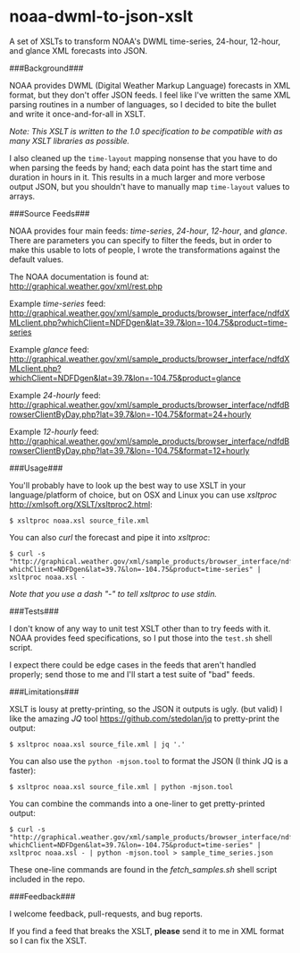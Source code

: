 noaa-dwml-to-json-xslt
======================

A set of XSLTs to transform NOAA's DWML time-series, 24-hour, 12-hour, and glance XML forecasts into JSON.

###Background###

NOAA provides DWML (Digital Weather Markup Language) forecasts in XML format, but they don't offer JSON feeds. I feel like I've written the same XML parsing routines in a number of languages, so I decided to bite the bullet and write it once-and-for-all in XSLT. 

*Note: This XSLT is written to the 1.0 specification to be compatible with as many XSLT libraries as possible.*

I also cleaned up the `time-layout` mapping nonsense that you have to do when parsing the feeds by hand; each data point has the start time and duration in hours in it. This results in a much larger and more verbose output JSON, but you shouldn't have to manually map `time-layout` values to arrays.

###Source Feeds###

NOAA provides four main feeds: *time-series*, *24-hour*, *12-hour*, and *glance*. There are parameters you can specify to filter the feeds, but in order to make this usable to lots of people, I wrote the transformations against the default values.

The NOAA documentation is found at: 
http://graphical.weather.gov/xml/rest.php

Example *time-series* feed:
http://graphical.weather.gov/xml/sample_products/browser_interface/ndfdXMLclient.php?whichClient=NDFDgen&lat=39.7&lon=-104.75&product=time-series

Example *glance* feed:
http://graphical.weather.gov/xml/sample_products/browser_interface/ndfdXMLclient.php?whichClient=NDFDgen&lat=39.7&lon=-104.75&product=glance

Example *24-hourly* feed:
http://graphical.weather.gov/xml/sample_products/browser_interface/ndfdBrowserClientByDay.php?lat=39.7&lon=-104.75&format=24+hourly

Example *12-hourly* feed:
http://graphical.weather.gov/xml/sample_products/browser_interface/ndfdBrowserClientByDay.php?lat=39.7&lon=-104.75&format=12+hourly

###Usage###

You'll probably have to look up the best way to use XSLT in your language/platform of choice, but on OSX and Linux you can use *xsltproc* http://xmlsoft.org/XSLT/xsltproc2.html:

    $ xsltproc noaa.xsl source_file.xml

You can also *curl* the forecast and pipe it into *xsltproc*:

    $ curl -s "http://graphical.weather.gov/xml/sample_products/browser_interface/ndfdXMLclient.php?whichClient=NDFDgen&lat=39.7&lon=-104.75&product=time-series" | xsltproc noaa.xsl -

*Note that you use a dash "-" to tell xsltproc to use stdin.*

###Tests###

I don't know of any way to unit test XSLT other than to try feeds with it. NOAA provides feed specifications, so I put those into the `test.sh` shell script.

I expect there could be edge cases in the feeds that aren't handled properly; send those to me and I'll start a test suite of "bad" feeds.

###Limitations###

XSLT is lousy at pretty-printing, so the JSON it outputs is ugly. (but valid) I like the amazing *JQ* tool <https://github.com/stedolan/jq> to pretty-print the output:

    $ xsltproc noaa.xsl source_file.xml | jq '.'

You can also use the `python -mjson.tool` to format the JSON (I think JQ is a faster):

    $ xsltproc noaa.xsl source_file.xml | python -mjson.tool

You can combine the commands into a one-liner to get pretty-printed output:

    $ curl -s "http://graphical.weather.gov/xml/sample_products/browser_interface/ndfdXMLclient.php?whichClient=NDFDgen&lat=39.7&lon=-104.75&product=time-series" | xsltproc noaa.xsl - | python -mjson.tool > sample_time_series.json

These one-line commands are found in the *fetch_samples.sh* shell script included in the repo.

###Feedback###

I welcome feedback, pull-requests, and bug reports.

If you find a feed that breaks the XSLT, **please** send it to me in XML format so I can fix the XSLT.

